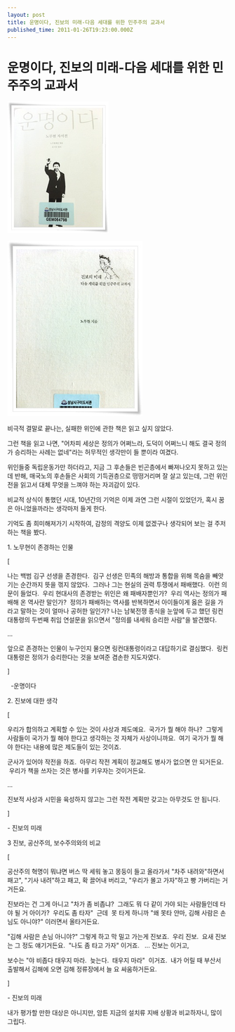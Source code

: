 ```yaml
---
layout: post
title: 운명이다, 진보의 미래-다음 세대를 위한 민주주의 교과서
published_time: 2011-01-26T19:23:00.000Z
---
```


# 운명이다, 진보의 미래-다음 세대를 위한 민주주의 교과서


![](../pds/201101/26/80/a0109780_4d3f9c5d0d388.jpg)

![](../pds/201012/27/80/a0109780_4d184291b9077.jpg)

비극적 결말로 끝나는, 실패한 위인에 관한 책은 읽고 싶지 않았다.

그런 책을 읽고 나면, "어차피 세상은 정의가 어쩌느라, 도덕이 어쩌느니 해도 결국 정의가 승리하는 사례는 없네"라는 허무적인 생각만이 들 뿐이라 여겼다.

위인들중 독립운동가만 하더라고, 지금 그 후손들은 빈곤층에서 빠져나오지 못하고 있는데 반해, 매국노의 후손들은 사회의 기득권층으로 떵떵거리며 잘 살고 있는데, 그런 위인전을 읽고서 대체 무엇을 느껴야 하는 자괴감이 있다.

비교적 상식이 통했던 시대, 10년간의 기억은 이제 과연 그런 시절이 있었던가, 혹시 꿈은 아니었을까라는 생각마저 들게 한다.

기억도 좀 희미해져가기 시작하여, 감정의 격양도 이제 없겠구나 생각되어 보는 걸 주저하는 책을 봤다.

1\. 노무현이 존경하는 인물

\[

나는 백범 김구 선생을 존경한다.  김구 선생은 민족의 해방과 통합을 위해 목숨을 빼앗기는 순간까지 뜻을 꺾지 않았다.  그러나 그는 현실의 권력 투쟁에서 패배했다.  이런 의문이 들었다.  우리 현대사의 존경받는 위인은 왜 패배자뿐인가?  우리 역사는 정의가 패배해 온 역사란 말인가?  정의가 패배하는 역사를 반복하면서 아이들이게 옳은 길을 가라고 말하는 것이 얼마나 공허한 일인가? 나는 남북전쟁 종식을 눈앞에 두고 했던 링컨 대통령의 두번째 취임 연설문을 읽으면서 "정의를 내세워 승리한 사람"을 발견했다.

...

앞으로 존경하는 인물이 누구인지 물으면 링컨대통령이라고 대답하기로 결심했다.  링컨 대통령은 정의가 승리한다는 것을 보여준 겸손한 지도자였다.

\]

  -운명이다

2\. 진보에 대한 생각

\[

우리가 합의하고 계획할 수 있는 것이 사상과 제도예요.  국가가 뭘 해야 하나?  그렇게 사람들이 국가가 뭘 해야 한다고 생각하는 것 자체가 사상이니까요.  여기 국가가 뭘 해야 한다는 내용에 많은 제도들이 있는 것이죠.

군사가 있어야 작전을 하죠.  아무리 작전 계획이 정교해도 병사가 없으면 안 되거든요.  우리가 책을 쓰자는 것은 병사를 키우자는 것이거든요.

...

진보적 사상과 시민을 육성하지 않고는 그런 작전 계획만 갖고는 아무것도 안 됩니다.

\]

\- 진보의 미래

3 진보, 공산주의, 보수주의와의 비교

\[

공산주의 혁명이 뭐냐면 버스 딱 세워 놓고 몽둥이 들고 올라가서 "차주 내려와"하면서 패고", "기사 내려"하고 패고, 확 끌어내 버리고, "우리가 몰고 가자"하고 빵 가버리는 거거든요.

진보라는 건 그게 아니고 "차가 좀 비좁냐?  그래도 뭐 다 같이 가야 되는 사람들인데 타야 될 거 아이가?  우리도 좀 타자"  근데  못 타게 하니까 "왜 못타 얀마, 김해 사람은 손님도 아니야?" 이러면서 올타거든요.

"김해 사람은 손님 아니야?" 그렇게 하고 막 밀고 가는게 진보죠.  우리 진보.  요새 진보는 그 정도 얘기거든요.  "나도 좀 타고 가자" 이거죠.   ... 진보는 이거고,

보수는 "야 비좁다 태우지 마라.  늦는다.  태우지 마라"  이거죠.  내가 어릴 때 부산서 출발해서 김해에 오면 김해 정류장에서 늘 요 싸움하거든요.

\]

\- 진보의 미래

내가 평가할 만한 대상은 아니지만, 암튼 지금의 설치류 지배 상황과 비교하자니, 많이 그립다.

